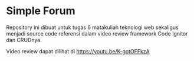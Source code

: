 # Simple Forum
Repository ini dibuat untuk tugas 6 matakuliah teknologi web sekaligus menjadi source code referensi dalam video review framework Code Ignitor dan CRUDnya.

Video review dapat dilihat di https://youtu.be/K-gotOFFkzA
